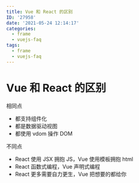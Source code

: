```yaml
---
title: Vue 和 React 的区别
ID: '27958'
date: '2021-05-24 12:14:17'
categories:
  - frame
  - vuejs-faq
tags:
  - frame
  - vuejs-faq
---
```


# Vue 和 React 的区别

相同点

- 都支持组件化
- 都是数据驱动视图
- 都使用 vdom 操作 DOM

不同点

- React 使用 JSX 拥抱 JS，Vue 使用模板拥抱 html
- React 函数式编程，Vue 声明式编程
- React 更多需要自力更生，Vue 把想要的都给你
 
 
 
 
 
 
